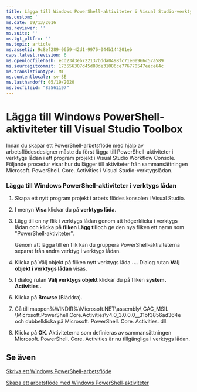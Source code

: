 ```yaml
---
title: Lägga till Windows PowerShell-aktiviteter i Visual Studio-verktygslådan | Microsoft Docs
ms.custom: ''
ms.date: 09/13/2016
ms.reviewer: ''
ms.suite: ''
ms.tgt_pltfrm: ''
ms.topic: article
ms.assetid: 9c8ef289-0659-42d1-9976-044b144201eb
caps.latest.revision: 6
ms.openlocfilehash: ecd23d3eb722137bdda0498fc71e0e966c57a589
ms.sourcegitcommit: 173556307d45d88de31086ce776770547eece64c
ms.translationtype: MT
ms.contentlocale: sv-SE
ms.lasthandoff: 05/19/2020
ms.locfileid: "83561197"
---
```

# <a name="adding-windows-powershell-activities-to-the-visual-studio-toolbox"></a>Lägga till Windows PowerShell-aktiviteter till Visual Studio Toolbox

Innan du skapar ett PowerShell-arbetsflöde med hjälp av arbetsflödesdesigner måste du först lägga till PowerShell-aktiviteter i verktygs lådan i ett program projekt i Visual Studio Workflow Console. Följande procedur visar hur du lägger till aktiviteter från sammansättningen Microsoft. PowerShell. Core. Activities i Visual Studio-verktygslådan.

### <a name="adding-windows-powershell-activities-to-the-toolbox"></a>Lägga till Windows PowerShell-aktiviteter i verktygs lådan

1. Skapa ett nytt program projekt i arbets flödes konsolen i Visual Studio.

2. I menyn **Visa** klickar du på **verktygs låda**.

3. Lägg till en ny flik i verktygs lådan genom att högerklicka i verktygs lådan och klicka på **fliken Lägg till**och ge den nya fliken ett namn som "PowerShell-aktiviteter".

   Genom att lägga till en flik kan du gruppera PowerShell-aktiviteterna separat från andra verktyg i verktygs lådan.

4. Klicka på Välj objekt på fliken nytt verktygs låda **..**.. Dialog rutan **Välj objekt i verktygs lådan** visas.

5. I dialog rutan **Välj verktygs objekt** klickar du på fliken **system. Activities** .

6. Klicka på **Browse** (Bläddra).

7. Gå till mappen%WINDIR%\Microsoft.NET\assembly\ GAC_MSIL \Microsoft.PowerShell.Core.Activities\v4.0_3.0.0.0__31bf3856ad364e och dubbelklicka på Microsoft. PowerShell. Core. Activities. dll.

8. Klicka på **OK**. Aktiviteterna som definieras av sammansättningen Microsoft. PowerShell. Core. Activities är nu tillgängliga i verktygs lådan.

## <a name="see-also"></a>Se även

[Skriva ett Windows PowerShell-arbetsflöde](./writing-a-windows-powershell-workflow.md)

[Skapa ett arbetsflöde med Windows PowerShell-aktiviteter](./creating-a-workflow-with-windows-powershell-activities.md)

